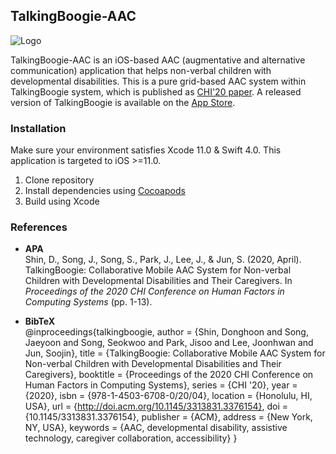 ## TalkingBoogie-AAC

![Logo](https://dl.acm.org/cms/asset/ed7b85d4-e1dc-476f-b162-383d13a4021f/3313831.3376154.key.jpg)

TalkingBoogie-AAC is an iOS-based AAC (augmentative and alternative communication) application that helps non-verbal children with developmental disabilities. This is a pure grid-based AAC system within TalkingBoogie system, which is published as [CHI'20 paper](https://dl.acm.org/doi/abs/10.1145/3313831.3376154). A released version of TalkingBoogie is available on the [App Store](https://apps.apple.com/app/id1435744898).

### Installation

Make sure your environment satisfies Xcode 11.0 & Swift 4.0. This application is targeted to iOS >=11.0.

1. Clone repository
2. Install dependencies using [Cocoapods](https://cocoapods.org/)
3. Build using Xcode

### References

- **APA**<br>Shin, D., Song, J., Song, S., Park, J., Lee, J., & Jun, S. (2020, April). TalkingBoogie: Collaborative Mobile AAC System for Non-verbal Children with Developmental Disabilities and Their Caregivers. In *Proceedings of the 2020 CHI Conference on Human Factors in Computing Systems* (pp. 1-13).

- **BibTeX**<br>@inproceedings{talkingboogie, 	author = {Shin, Donghoon and Song, Jaeyoon and Song, Seokwoo and Park, Jisoo and Lee, Joonhwan and Jun, Soojin}, 	title = {TalkingBoogie: Collaborative Mobile AAC System for Non-verbal Children with Developmental Disabilities and Their Caregivers}, 	booktitle = {Proceedings of the 2020 CHI Conference on Human Factors in Computing Systems}, 	series = {CHI '20}, 	year = {2020}, 	isbn = {978-1-4503-6708-0/20/04}, 	location = {Honolulu, HI, USA}, 	url = {http://doi.acm.org/10.1145/3313831.3376154}, 	doi = {10.1145/3313831.3376154}, 	publisher = {ACM}, 	address = {New York, NY, USA}, 	keywords = {AAC, developmental disability, assistive technology, caregiver collaboration, accessibility} }
